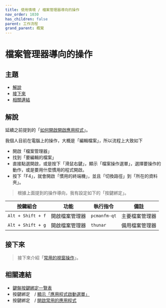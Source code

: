 ```yaml
---
title: 使用情境 / 檔案管理器導向的操作
nav_order: 1030
has_children: false
parent: 工作流程
grand_parent: 概覽
---
```



# 檔案管理器導向的操作




## 主題

* [解說](#解說)
* [接下來](#接下來)
* [相關連結](#相關連結)




## 解說

延續之前提到的「[如何開啟開啟應用程式](https://samwhelp.github.io/note-about-lubuntu-lxqt-with-kwin/read/guide/workflow/launch-application.html)」。


我個人目前在電腦上的操作，大概是「編輯檔案」，所以流程上大致如下

* 開啟「檔案管理器」
* 找到「要編輯的檔案」
* 直接點選開啟，或是按下「滑鼠右鍵」，顯示「檔案操作選單」，選擇要操作的動作，或是要用什麼慣用的程式開啟。
* 按下「F4」，就會開啟「慣用的終端機」，並且「切換路徑」到「所在的資料夾」。


> 根據上面提到的操作導向，我有設定如下的「按鍵綁定」。

| 按鍵組合          | 功能           | 執行指令                        | 備註            |
| ----------------- | -------------- | ------------------------------- | --------------- |
| `Alt + Shift + f` | 開啟檔案管理器 | `pcmanfm-qt`            | 主要檔案管理器  |
| `Alt + Shift + g` | 開啟檔案管理器 | `thunar`                    | 備用檔案管理器  |




## 接下來

> 接下來介紹「[常用的視窗操作](https://samwhelp.github.io/note-about-lubuntu-lxqt-with-kwin/read/guide/workflow/window-control.html)」。




## 相關連結

* [鍵盤按鍵綁定一覽表](https://samwhelp.github.io/note-about-lubuntu-lxqt-with-kwin/read/cheatsheet/keybind.html#開啟應用程式--常用的應用程式)
* 按鍵綁定　/ [顯示「應用程式啟動選單」](https://samwhelp.github.io/note-about-lubuntu-lxqt-with-kwin/read/config/keybind/system-menu.html#顯示應用程式啟動選單)
* 按鍵綁定　/ [開啟常用的應用程式](https://samwhelp.github.io/note-about-lubuntu-lxqt-with-kwin/read/config/keybind/application-launch-favorite.html)
